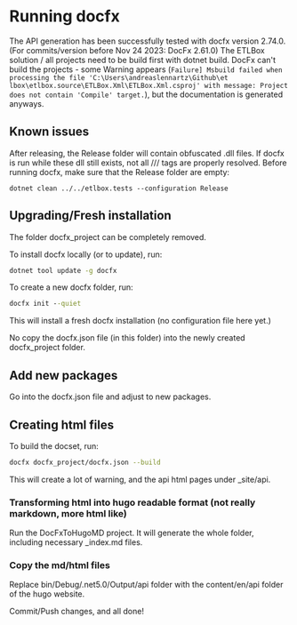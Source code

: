 # Running docfx

The API generation has been successfully tested with docfx version 2.74.0.
(For commits/version before Nov 24 2023: DocFx 2.61.0)
The ETLBox solution / all projects need to be build first with dotnet build. 
DocFx can't build the projects - some Warning appears (`Failure] Msbuild failed when processing the file 'C:\Users\andreaslennartz\Github\et
lbox\etlbox.source\ETLBox.Xml\ETLBox.Xml.csproj' with message: Project does not contain 'Compile' target.`), but the documentation is generated anyways.

## Known issues

After releasing, the Release folder will contain obfuscated .dll files. If docfx is run while these dll still exists, not all ///<inheritdoc /> tags are properly resolved. Before running docfx, make sure that the Release folder are empty:

`dotnet clean ../../etlbox.tests --configuration Release`

## Upgrading/Fresh installation

 The folder docfx_project can be completely removed.

To install docfx locally (or to update), run:

```cmd
dotnet tool update -g docfx
```

To create a new docfx folder, run:

```cmd
docfx init --quiet
```
This will install a fresh docfx installation (no configuration file here yet.)

No copy the docfx.json file (in this folder) into the newly created docfx_project folder.

## Add new packages

Go into the docfx.json file and adjust to new packages.

## Creating html files

To build the docset, run:

```bash
docfx docfx_project/docfx.json --build
```

This will create a lot of warning, and the api html pages under _site/api.

### Transforming html into hugo readable format (not really markdown, more html like)

Run the DocFxToHugoMD project. 
It will generate the whole folder, including necessary _index.md files.


### Copy the md/html files

Replace bin/Debug/.net5.0/Output/api folder with the content/en/api folder of the hugo website. 

Commit/Push changes, and all done!